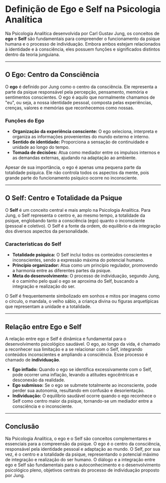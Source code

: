 # Definição de Ego e Self na Psicologia Analítica

Na Psicologia Analítica desenvolvida por Carl Gustav Jung, os conceitos de **ego** e **Self** são fundamentais para compreender o funcionamento da psique humana e o processo de individuação. Embora ambos estejam relacionados à identidade e à consciência, eles possuem funções e significados distintos dentro da teoria junguiana.

---

## O Ego: Centro da Consciência

O **ego** é definido por Jung como o centro da consciência. Ele representa a parte da psique responsável pela percepção, pensamento, memória e sentimentos conscientes. O ego é aquilo que normalmente chamamos de "eu", ou seja, a nossa identidade pessoal, composta pelas experiências, crenças, valores e memórias que reconhecemos como nossas.

### Funções do Ego

- **Organização da experiência consciente:** O ego seleciona, interpreta e organiza as informações provenientes do mundo externo e interno.
- **Sentido de identidade:** Proporciona a sensação de continuidade e unidade ao longo do tempo.
- **Tomada de decisões:** Atua como mediador entre os impulsos internos e as demandas externas, ajudando na adaptação ao ambiente.

Apesar de sua importância, o ego é apenas uma pequena parte da totalidade psíquica. Ele não controla todos os aspectos da mente, pois grande parte do funcionamento psíquico ocorre no inconsciente.

---

## O Self: Centro e Totalidade da Psique

O **Self** é um conceito central e mais amplo na Psicologia Analítica. Para Jung, o Self representa o centro e, ao mesmo tempo, a totalidade da psique, englobando tanto a consciência (ego) quanto o inconsciente (pessoal e coletivo). O Self é a fonte da ordem, do equilíbrio e da integração dos diversos aspectos da personalidade.

### Características do Self

- **Totalidade psíquica:** O Self inclui todos os conteúdos conscientes e inconscientes, sendo a expressão máxima do potencial humano.
- **Princípio organizador:** Atua como um princípio regulador, promovendo a harmonia entre as diferentes partes da psique.
- **Meta do desenvolvimento:** O processo de individuação, segundo Jung, é o caminho pelo qual o ego se aproxima do Self, buscando a integração e realização do ser.

O Self é frequentemente simbolizado em sonhos e mitos por imagens como o círculo, o mandala, o velho sábio, a criança divina ou figuras arquetípicas que representam a unidade e a totalidade.

---

## Relação entre Ego e Self

A relação entre ego e Self é dinâmica e fundamental para o desenvolvimento psicológico saudável. O ego, ao longo da vida, é chamado a reconhecer sua limitação e a se relacionar com o Self, integrando conteúdos inconscientes e ampliando a consciência. Esse processo é chamado de **individuação**.

- **Ego inflado:** Quando o ego se identifica excessivamente com o Self, pode ocorrer uma inflação, levando a atitudes egocêntricas e desconexão da realidade.
- **Ego submisso:** Se o ego se submete totalmente ao inconsciente, pode perder sua autonomia, resultando em confusão e desorientação.
- **Individuação:** O equilíbrio saudável ocorre quando o ego reconhece o Self como centro maior da psique, tornando-se um mediador entre a consciência e o inconsciente.

---

## Conclusão

Na Psicologia Analítica, o ego e o Self são conceitos complementares e essenciais para a compreensão da psique. O ego é o centro da consciência, responsável pela identidade pessoal e adaptação ao mundo. O Self, por sua vez, é o centro e a totalidade da psique, representando o potencial máximo de integração e realização do ser humano. O diálogo e a integração entre ego e Self são fundamentais para o autoconhecimento e o desenvolvimento psicológico pleno, objetivos centrais do processo de individuação proposto por Jung.